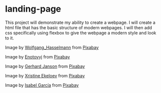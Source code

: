 # landing-page
This project will demonstrate my ability to create a webpage. I will create a html file that has the basic structure of modern webpages. I will then add css specifically using flexbox to give the webpage a modern style and look to it.

Image by <a href="https://pixabay.com/users/wolfgang_hasselmann-12114733/?utm_source=link-attribution&utm_medium=referral&utm_campaign=image&utm_content=4134918">Wolfgang_Hasselmann</a> from <a href="https://pixabay.com//?utm_source=link-attribution&utm_medium=referral&utm_campaign=image&utm_content=4134918">Pixabay</a>

Image by <a href="https://pixabay.com/users/enotovyj-1196066/?utm_source=link-attribution&utm_medium=referral&utm_campaign=image&utm_content=3338348">Enotovyj</a> from <a href="https://pixabay.com//?utm_source=link-attribution&utm_medium=referral&utm_campaign=image&utm_content=3338348">Pixabay</a>

Image by <a href="https://pixabay.com/users/janson_g-5907103/?utm_source=link-attribution&utm_medium=referral&utm_campaign=image&utm_content=2837603">Gerhard Janson</a> from <a href="https://pixabay.com//?utm_source=link-attribution&utm_medium=referral&utm_campaign=image&utm_content=2837603">Pixabay</a>

Image by <a href="https://pixabay.com/users/frejaiii-19201439/?utm_source=link-attribution&utm_medium=referral&utm_campaign=image&utm_content=7679631">Xristine Ekeloev</a> from <a href="https://pixabay.com//?utm_source=link-attribution&utm_medium=referral&utm_campaign=image&utm_content=7679631">Pixabay</a>

Image by <a href="https://pixabay.com/users/bubulina65-3675754/?utm_source=link-attribution&utm_medium=referral&utm_campaign=image&utm_content=1796959">Isabel García</a> from <a href="https://pixabay.com//?utm_source=link-attribution&utm_medium=referral&utm_campaign=image&utm_content=1796959">Pixabay</a>